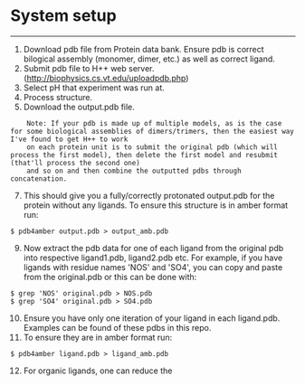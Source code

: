 # System setup
***
1. Download pdb file from Protein data bank. Ensure pdb is correct bilogical assembly (monomer, dimer, etc.) as well as correct ligand. 
2. Submit pdb file to H++ web server. (http://biophysics.cs.vt.edu/uploadpdb.php) 
4. Select pH that experiment was run at.
5. Process structure.
6. Download the output.pdb file.
```
    Note: If your pdb is made up of multiple models, as is the case for some biological assemblies of dimers/trimers, then the easiest way I've found to get H++ to work 
    on each protein unit is to submit the original pdb (which will process the first model), then delete the first model and resubmit (that'll process the second one) 
    and so on and then combine the outputted pdbs through concatenation.
```
7. This should give you a fully/correctly protonated output.pdb for the protein without any ligands. To ensure this structure is in amber format run:
```
$ pdb4amber output.pdb > output_amb.pdb
```
9. Now extract the pdb data for one of each ligand from the original pdb into respective ligand1.pdb, ligand2.pdb etc. For example, if you have ligands with
   residue names 'NOS' and 'SO4', you can copy and paste from the original.pdb or this can be done with:
```
$ grep 'NOS' original.pdb > NOS.pdb
$ grep 'SO4' original.pdb > SO4.pdb
```
10. Ensure you have only one iteration of your ligand in each ligand.pdb. Examples can be found of these pdbs in this repo.
11. To ensure they are in amber format run:
```
$ pdb4amber ligand.pdb > ligand_amb.pdb
```
12. For organic ligands, one can reduce the 
